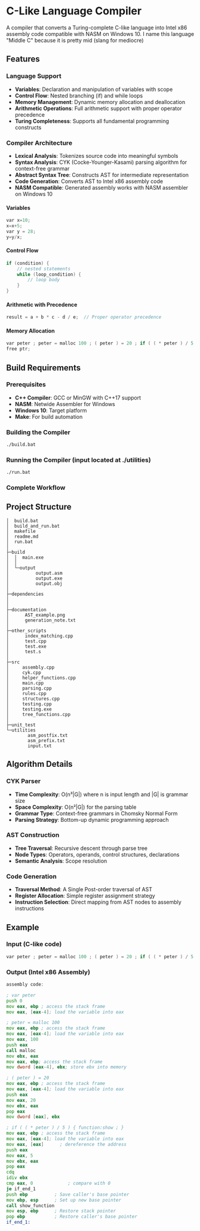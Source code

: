 # C-Like Language Compiler

A compiler that converts a Turing-complete C-like language into Intel x86 assembly code compatible with NASM on Windows 10.
I name this language "Middle C" because it is pretty mid (slang for mediocre) 

## Features

### Language Support
- **Variables**: Declaration and manipulation of variables with scope
- **Control Flow**: Nested branching (if) and while loops
- **Memory Management**: Dynamic memory allocation and deallocation
- **Arithmetic Operations**: Full arithmetic support with proper operator precedence
- **Turing Completeness**: Supports all fundamental programming constructs

### Compiler Architecture
- **Lexical Analysis**: Tokenizes source code into meaningful symbols
- **Syntax Analysis**: CYK (Cocke-Younger-Kasami) parsing algorithm for context-free grammar
- **Abstract Syntax Tree**: Constructs AST for intermediate representation
- **Code Generation**: Converts AST to Intel x86 assembly code
- **NASM Compatible**: Generated assembly works with NASM assembler on Windows 10

#### Variables
```c
var x=10;
x=x+5;
var y = 28;
y=y/x;
```

#### Control Flow
```c
if (condition) {
    // nested statements
    while (loop_condition) {
        // loop body
    }
}
```

#### Arithmetic with Precedence
```c
result = a + b * c - d / e;  // Proper operator precedence
```

#### Memory Allocation
```c
var peter ; peter = malloc 100 ; ( peter ) = 20 ; if ( ( * peter ) / 5 ) { function:show ; } ;
free ptr;
```


## Build Requirements

### Prerequisites
- **C++ Compiler**: GCC or MinGW with C++17 support
- **NASM**: Netwide Assembler for Windows
- **Windows 10**: Target platform
- **Make**: For build automation

### Building the Compiler
```bash
./build.bat
```

### Running the Compiler (input located at ./utilities)
```bash
./run.bat
```

### Complete Workflow

## Project Structure
```
│  build.bat
│  build_and_run.bat
│  makefile
│  readme.md
│  run.bat
│
├─build
│  │  main.exe
│  │
│  └─output
│          output.asm
│          output.exe
│          output.obj
│
├─dependencies
│
│
├─documentation
│      AST_example.png
│      generation_note.txt
│
├─other_scripts
│      index_matching.cpp
│      test.cpp
│      test.exe
│      test.s
│
├─src
│     assembly.cpp
│     cyk.cpp
│     helper_functions.cpp
│     main.cpp
│     parsing.cpp
│     rules.cpp
│     structures.cpp
│     testing.cpp
│     testing.exe
│     tree_functions.cpp
│
├─unit_test
└─utilities
        asm_postfix.txt
        asm_prefix.txt
        input.txt
```

## Algorithm Details

### CYK Parser
- **Time Complexity**: O(n³|G|) where n is input length and |G| is grammar size
- **Space Complexity**: O(n²|G|) for the parsing table
- **Grammar Type**: Context-free grammars in Chomsky Normal Form
- **Parsing Strategy**: Bottom-up dynamic programming approach

### AST Construction
- **Tree Traversal**: Recursive descent through parse tree
- **Node Types**: Operators, operands, control structures, declarations
- **Semantic Analysis**: Scope resolution

### Code Generation
- **Traversal Method**: A Single Post-order traversal of AST
- **Register Allocation**: Simple register assignment strategy
- **Instruction Selection**: Direct mapping from AST nodes to assembly instructions

## Example

### Input (C-like code)
```c
var peter ; peter = malloc 100 ; ( peter ) = 20 ; if ( ( * peter ) / 5 ) { function:show ; } ;
```

### Output (Intel x86 Assembly)
```asm
assembly code:

; var peter
push 0
mov eax, ebp ; access the stack frame
mov eax, [eax-4]; load the variable into eax

; peter = malloc 100
mov eax, ebp ; access the stack frame
mov eax, [eax-4]; load the variable into eax
mov eax, 100
push eax
call malloc
mov ebx, eax
mov eax, ebp; access the stack frame
mov dword [eax-4], ebx; store ebx into memory

; ( peter ) = 20
mov eax, ebp ; access the stack frame
mov eax, [eax-4]; load the variable into eax
push eax
mov eax, 20
mov ebx, eax
pop eax
mov dword [eax], ebx

; if ( ( * peter ) / 5 ) { function:show ; }
mov eax, ebp ; access the stack frame
mov eax, [eax-4]; load the variable into eax
mov eax, [eax]      ; dereference the address
push eax
mov eax, 5
mov ebx, eax
pop eax
cdq
idiv ebx
cmp eax, 0             ; compare with 0
je if_end_1
push ebp          ; Save caller's base pointer
mov ebp, esp      ; Set up new base pointer
call show_function
mov esp, ebp      ; Restore stack pointer
pop ebp           ; Restore caller's base pointer
if_end_1:
```